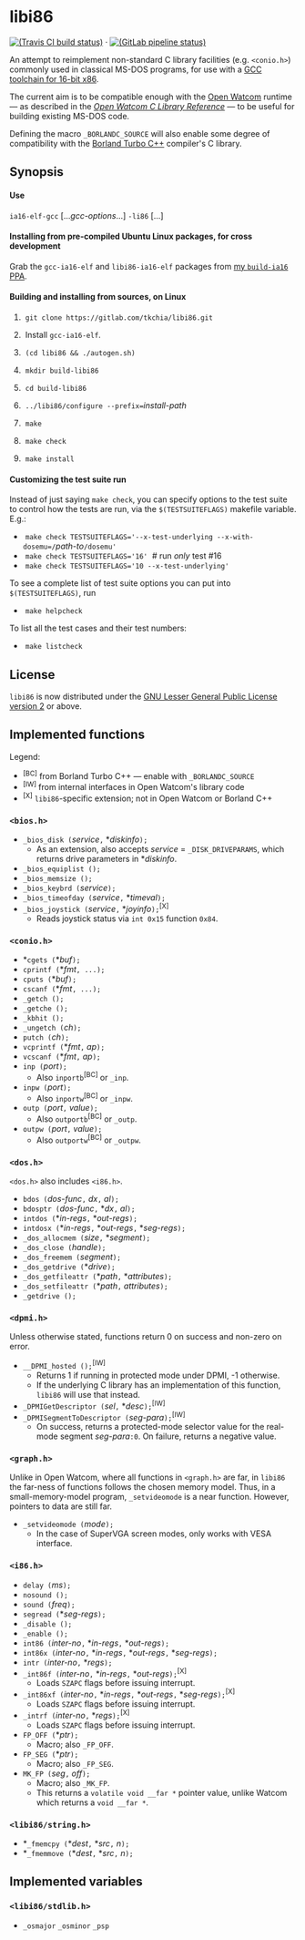 # libi86

[![(Travis CI build status)](https://travis-ci.org/tkchia/libi86.svg?branch=master)](https://travis-ci.org/tkchia/libi86) · [![(GitLab pipeline status)](https://gitlab.com/tkchia/libi86/badges/master/pipeline.svg)](https://gitlab.com/tkchia/libi86/-/commits/master)

An attempt to reimplement non-standard C library facilities (e.g. `<conio.h>`) commonly used in classical MS-DOS programs, for use with a [GCC toolchain for 16-bit x86](https://github.com/tkchia/build-ia16/).

The current aim is to be compatible enough with the [Open Watcom](https://github.com/open-watcom/open-watcom-v2/) runtime — as described in the [_Open Watcom C Library Reference_](https://github.com/open-watcom/open-watcom-v2-wikidocs/blob/master/docs/clib.pdf) — to be useful for building existing MS-DOS code.

Defining the macro `_BORLANDC_SOURCE` will also enable some degree of compatibility with the [Borland Turbo C++](http://cc.embarcadero.com/Item/25636) compiler's C library.

## Synopsis

#### Use

`ia16-elf-gcc` [..._gcc-options_...] `-li86` [...]

#### Installing from pre-compiled Ubuntu Linux packages, for cross development

Grab the `gcc-ia16-elf` and `libi86-ia16-elf` packages from [my `build-ia16` PPA](https://launchpad.net/~tkchia/+archive/ubuntu/build-ia16/).

#### Building and installing from sources, on Linux

 1. &nbsp;`git clone https://gitlab.com/tkchia/libi86.git`

 2. &nbsp;Install `gcc-ia16-elf`.

 3. &nbsp;`(cd libi86 && ./autogen.sh)`

 4. &nbsp;`mkdir build-libi86`

 5. &nbsp;`cd build-libi86`

 6. &nbsp;`../libi86/configure --prefix=`_install-path_

 7. &nbsp;`make`

 8. &nbsp;`make check`

 9. &nbsp;`make install`

#### Customizing the test suite run

Instead of just saying `make check`, you can specify options to the test suite to control how the tests are run, via the `$(TESTSUITEFLAGS)` makefile variable.  E.g.:

  * &nbsp;`make check TESTSUITEFLAGS='--x-test-underlying --x-with-dosemu=/`_path-to_`/dosemu'`
  * &nbsp;`make check TESTSUITEFLAGS='16'` &nbsp;# run _only_ test #16
  * &nbsp;`make check TESTSUITEFLAGS='10 --x-test-underlying'`

To see a complete list of test suite options you can put into `$(TESTSUITEFLAGS)`, run

  * &nbsp;`make helpcheck`

To list all the test cases and their test numbers:

  * &nbsp;`make listcheck`

## License

`libi86` is now distributed under the [GNU Lesser General Public License version 2](COPYING2.LIB) or above.

## Implemented functions

Legend:

  * <sup>[BC]</sup> from Borland Turbo C++ — enable with `_BORLANDC_SOURCE`
  * <sup>[IW]</sup> from internal interfaces in Open Watcom's library code
  * <sup>[X]</sup> `libi86`-specific extension; not in Open Watcom or Borland C++

### `<bios.h>`

  * `_bios_disk (`_service_`,` \*_diskinfo_`);`
    - As an extension, also accepts _service_ = `_DISK_DRIVEPARAMS`, which returns drive parameters in \*_diskinfo_.
  * `_bios_equiplist ();`
  * `_bios_memsize ();`
  * `_bios_keybrd (`_service_`);`
  * `_bios_timeofday (`_service_`,` \*_timeval_`);`
  * `_bios_joystick (`_service_`,` \*_joyinfo_`);`<sup>[X]</sup>
    - Reads joystick status via `int 0x15` function `0x84`.

### `<conio.h>`

  * \*`cgets (`\*_buf_`);`
  * `cprintf (`\*_fmt_`, ...);`
  * `cputs (`\*_buf_`);`
  * `cscanf (`\*_fmt_`, ...);`
  * `_getch ();`
  * `_getche ();`
  * `_kbhit ();`
  * `_ungetch (`_ch_`);`
  * `putch (`_ch_`);`
  * `vcprintf (`\*_fmt_`,` _ap_`);`
  * `vcscanf (`\*_fmt_`,` _ap_`);`
  * `inp (`_port_`);`
    - Also `inportb`<sup>[BC]</sup> or `_inp`.
  * `inpw (`_port_`);`
    - Also `inportw`<sup>[BC]</sup> or `_inpw`.
  * `outp (`_port_`,` _value_`);`
    - Also `outportb`<sup>[BC]</sup> or `_outp`.
  * `outpw (`_port_`,` _value_`);`
    - Also `outportw`<sup>[BC]</sup> or `_outpw`.

### `<dos.h>`

`<dos.h>` also includes `<i86.h>`.

  * `bdos (`_dos-func_`,` _dx_`,` _al_`);`
  * `bdosptr (`_dos-func_`,` \*_dx_`,` _al_`);`
  * `intdos (`\*_in-regs_`,` \*_out-regs_`);`
  * `intdosx (`\*_in-regs_`,` \*_out-regs_`,` \*_seg-regs_`);`
  * `_dos_allocmem (`_size_`,` \*_segment_`);`
  * `_dos_close (`_handle_`);`
  * `_dos_freemem (`_segment_`);`
  * `_dos_getdrive (`\*_drive_`);`
  * `_dos_getfileattr (`\*_path_`,` \*_attributes_`);`
  * `_dos_setfileattr (`\*_path_`,` _attributes_`);`
  * `_getdrive ();`

### `<dpmi.h>`

Unless otherwise stated, functions return 0 on success and non-zero on error.

  * `__DPMI_hosted ();`<sup>[IW]</sup>
    - Returns 1 if running in protected mode under DPMI, -1 otherwise.
    - If the underlying C library has an implementation of this function, `libi86` will use that instead.
  * `_DPMIGetDescriptor (`_sel_`,` \*_desc_`);`<sup>[IW]</sup>
  * `_DPMISegmentToDescriptor (`_seg-para_`);`<sup>[IW]</sup>
    - On success, returns a protected-mode selector value for the real-mode segment _seg-para_`:0`.  On failure, returns a negative value.

### `<graph.h>`

Unlike in Open Watcom, where all functions in `<graph.h>` are far, in `libi86` the far-ness of functions follows the chosen memory model.  Thus, in a small-memory-model program, `_setvideomode` is a near function.  However, pointers to data are still far.

  * `_setvideomode (`_mode_`);`
    - In the case of SuperVGA screen modes, only works with VESA interface.

### `<i86.h>`

  * `delay (`_ms_`);`
  * `nosound ();`
  * `sound (`_freq_`);`
  * `segread (`\*_seg-regs_`);`
  * `_disable ();`
  * `_enable ();`
  * `int86 (`_inter-no_`,` \*_in-regs_`,` \*_out-regs_`);`
  * `int86x (`_inter-no_`,` \*_in-regs_`,` \*_out-regs_`,` \*_seg-regs_`);`
  * `intr (`_inter-no_`,` \*_regs_`);`
  * `_int86f (`_inter-no_`,` \*_in-regs_`,` \*_out-regs_`);`<sup>[X]</sup>
    - Loads `SZAPC` flags before issuing interrupt.
  * `_int86xf (`_inter-no_`,` \*_in-regs_`,` \*_out-regs_`,` \*_seg-regs_`);`<sup>[X]</sup>
    - Loads `SZAPC` flags before issuing interrupt.
  * `_intrf (`_inter-no_`,` \*_regs_`);`<sup>[X]</sup>
    - Loads `SZAPC` flags before issuing interrupt.
  * `FP_OFF (`\*_ptr_`);`
    - Macro; also `_FP_OFF`.
  * `FP_SEG (`\*_ptr_`);`
    - Macro; also `_FP_SEG`.
  * `MK_FP (`_seg_`,` _off_`);`
    - Macro; also `_MK_FP`.
    - This returns a `volatile void __far *` pointer value, unlike Watcom which returns a `void __far *`.

### `<libi86/string.h>`

  * \*`_fmemcpy (`\*_dest_`,` \*_src_`,` _n_`);`
  * \*`_fmemmove (`\*_dest_`,` \*_src_`,` _n_`);`

## Implemented variables

### `<libi86/stdlib.h>`

  * `_osmajor` `_osminor` `_psp`
